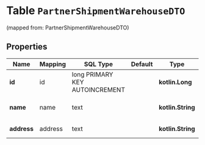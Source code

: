 
# Table `PartnerShipmentWarehouseDTO`
(mapped from: PartnerShipmentWarehouseDTO)

## Properties
Name | Mapping | SQL Type | Default | Type | Description | Notes
---- | ------- | -------- | ------- | ---- | ----------- | -----
**id** | id | long PRIMARY KEY AUTOINCREMENT |  | **kotlin.Long** | Идентификатор склада отправления. |  [optional]
**name** | name | text |  | **kotlin.String** | Наименование склада отправления. |  [optional]
**address** | address | text |  | **kotlin.String** | Адрес склада отправления. |  [optional]





